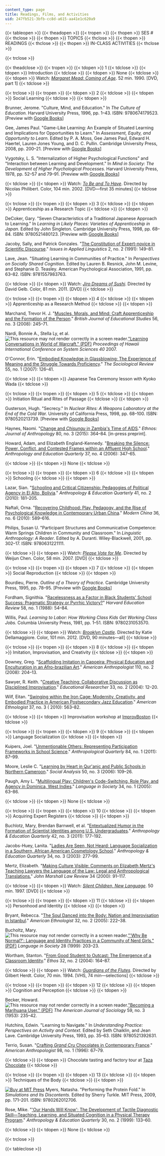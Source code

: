 ```yaml
---
content_type: page
title: Readings, Films, and Activities
uid: 247fb521-3bfb-cc8d-a615-aa41e1c620a9
---
```


{{< tableopen >}}
{{< theadopen >}}
{{< tropen >}}
{{< thopen >}}
SES #
{{< thclose >}}
{{< thopen >}}
TOPICS
{{< thclose >}}
{{< thopen >}}
READINGS
{{< thclose >}}
{{< thopen >}}
IN-CLASS ACTIVITIES
{{< thclose >}}

{{< trclose >}}

{{< theadclose >}}
{{< tropen >}}
{{< tdopen >}}
1
{{< tdclose >}}
{{< tdopen >}}
Introduction
{{< tdclose >}}
{{< tdopen >}}
None
{{< tdclose >}}
{{< tdopen >}}
Watch: [_Margaret Mead: Coming of Age_](http://www.schoolmediaassociates.com/store/titledetail.cfm?MerchID=61612). 52 min. 1990. \[DVD, part 1\]
{{< tdclose >}}

{{< trclose >}}
{{< tropen >}}
{{< tdopen >}}
2
{{< tdclose >}}
{{< tdopen >}}
Social Learning
{{< tdclose >}}
{{< tdopen >}}


Brunner, Jerome. "Culture, Mind, and Education." In _The Culture of Education._ Harvard University Press, 1996, pp. 1–43. ISBN: 9780674179523. \[Preview with [Google Books](http://books.google.com/books?id=7a978qleVkcC&pg=PA1=onepage)\]

Gee, James Paul. "Game-Like Learning: An Example of Situated Learning and Implications for Opportunities to Learn." In _Assessment, Equity, and Opportunity to Learn._ Edited by P. A. Moss, Gee James Paul, Edward H. Haertel, Lauren Jones Young, and D. C. Pullin. Cambridge University Press, 2008, pp. 200–21. \[Preview with [Google Books](http://books.google.com/books?id=0naPiMBZFUIC&pg=PA200=onepage)\]

Vygotsky, L. S. "Internalization of Higher Psychological Functions" and "Interaction between Learning and Development." In _Mind in Society: The Development of Higher Psychological Processes._ Harvard University Press, 1978, pp. 52–57 and 79–91. \[Preview with [Google Books](http://books.google.com/books?id=RxjjUefze_oC&pg=PA52=onepage)\]


{{< tdclose >}}
{{< tdopen >}}
Watch: _[To Be and To Have](http://www.imdb.com/title/tt0318202/)_. Directed by Nicolas Philibert. Color, 104 min. 2002. \[DVD—first 35 minutes\]
{{< tdclose >}}

{{< trclose >}}
{{< tropen >}}
{{< tdopen >}}
3
{{< tdclose >}}
{{< tdopen >}}
Apprenticeship as a Research Topic
{{< tdclose >}}
{{< tdopen >}}


DeCoker, Gary. "Seven Characteristics of a Traditional Japanese Approach to Learning." In _Learning in Likely Places: Varieties of Apprenticeship in Japan._ Edited by John Singleton. Cambridge University Press, 1998, pp. 68–84. ISBN: 9780521480123. \[Preview with [Google Books](http://books.google.com/books?id=ji8WFCg4-6IC&pg=PA68=onepage)\]

Jacoby, Sally, and Patrick Gonzales. "[The Constitution of Expert-novice in Scientific Discourse](http://escholarship.org/uc/item/3fd7z5k4#page-1)." _Issues in Applied Linguistics_ 2, no. 2 (1991): 149–81.

Lave, Jean. "Situating Learning in Communities of Practice." In _Perspectives on Socially Shared Cognition_. Edited by Lauren B. Resnick, John M. Levine, and Stephanie D. Teasley. American Psychological Association, 1991, pp. 63–82. ISBN: 9781557983763.


{{< tdclose >}}
{{< tdopen >}}
Watch: [_Jiro Dreams of Sushi_](http://www.imdb.com/title/tt1772925/?ref_=fn_al_tt_1). Directed by David Gelb. Color, 81 min. 2011. \[DVD\]
{{< tdclose >}}

{{< trclose >}}
{{< tropen >}}
{{< tdopen >}}
4
{{< tdclose >}}
{{< tdopen >}}
Apprenticeship as a Research Method
{{< tdclose >}}
{{< tdopen >}}


Marchand, Trevor H. J. "[Muscles, Morals, and Mind: Craft Apprenticeship and the Formation of the Person](http://dx.doi.org/10.1111/j.1467-8527.2008.00407.x)." _British Journal of Educational Studies_ 56, no. 3 (2008): 245–71.

Nardi, Bonnie A., Stella Ly, et al. ![This resource may not render correctly in a screen reader.](/images/inacessible.gif)["Learning Conversations in World of Warcraft." (PDF)](http://www.artifex.org/~bonnie/pdf/Nardi-HICSS.pdf) _Proceedings of Hawaii International Conference on System Sciences 40_ 2007.

O'Connor, Erin. "[Embodied Knowledge in Glassblowing: The Experience of Meaning and the Struggle Towards Proficiency](http://dx.doi.org/10.1111/j.1467-954X.2007.00697.x)." _The Sociological Review_ 55, no. 1 (2007): 126–41.


{{< tdclose >}}
{{< tdopen >}}
Japanese Tea Ceremony lesson with Kyoko Wada
{{< tdclose >}}

{{< trclose >}}
{{< tropen >}}
{{< tdopen >}}
5
{{< tdclose >}}
{{< tdopen >}}
Initiation Ritual and Rites of Passage
{{< tdclose >}}
{{< tdopen >}}


Gusterson, Hugh. "Secrecy." In _Nuclear Rites: A Weapons Laboratory at the End of the Cold War._ University of California Press, 1998, pp. 68–100. ISBN: 9780520213739. \[Preview with [Google Books](http://books.google.com/books?id=Pu4nzrDTRAAC&pg=PA68=onepage)\]

Haynes, Naomi. "[Change and _Chisungu_ in Zambia's Time of AIDS](http://dx.doi.org/10.1080/00141844.2013.858056)." _Ethnos: Journal of Anthropology_ 80, no. 3 (2015): 364–84. \[in-press preprint\].

Howard, Adam, and Elizabeth England-Kennedy. "[Breaking the Silence: Power, Conflict, and Contested Frames within an Affluent High School](http://dx.doi.org/10.1525/aeq.2006.37.4.347)." _Anthropology and Education Quarterly_ 37, no. 4 (2006): 347–65.


{{< tdclose >}}
{{< tdopen >}}
None
{{< tdclose >}}

{{< trclose >}}
{{< tropen >}}
{{< tdopen >}}
6
{{< tdclose >}}
{{< tdopen >}}
Schooling
{{< tdclose >}}
{{< tdopen >}}


Lazar, Sian. "[Schooling and Critical Citizenship: Pedagogies of Political Agency in El Alto, Bolivia](http://dx.doi.org/10.1111/j.1548-1492.2010.01077.x)." _Anthropology & Education Quarterly_ 41, no. 2 (2010): 181–205.

Naftali, Orna. "[Recovering Childhood: Play, Pedagogy, and the Rise of Psychological Knowledge in Contemporary Urban China](http://dx.doi.org/10.1177/0097700410377594 )." _Modern China_ 36, no. 6 (2010): 589–616.

Philips, Susan U. "Participant Structures and Communicative Competence: Warm Springs Children in Community and Classroom." In _Linguistic Anthropology: A Reader_. Edited by A. Duranti. Wiley-Blackwell, 2001, pp. 302–17. ISBN: 9780631221111.


{{< tdclose >}}
{{< tdopen >}}
Watch: [_Please Vote for Me_](http://www.imdb.com/title/tt1097256/?ref_=fn_al_tt_1). Directed by Weijun Chen. Color, 58 min. 2007. \[DVD\]
{{< tdclose >}}

{{< trclose >}}
{{< tropen >}}
{{< tdopen >}}
7
{{< tdclose >}}
{{< tdopen >}}
Social Reproduction
{{< tdclose >}}
{{< tdopen >}}


Bourdieu, Pierre. _Outline of a Theory of Practice._ Cambridge University Press, 1995, pp. 78–95. \[Preview with [Google Books](http://books.google.com/books?id=WvhSEMrNWHAC&pg=PA78=onepage)\]

Fordham, Signithia. "[Racelessness as a Factor in Black Students' School Success: Pragmatic Strategy or Pyrrhic Victory?](http://dx.doi.org/10.17763/haer.58.1.c5r77323145r7831)" _Harvard Education Review_ 58, no. 1 (1988): 54–84.

Willis, Paul. _Learning to Labor: How Working Class Kids Get Working Class Jobs._ Columbia University Press, 1981, pp. 1–51. ISBN: 9780231053570.


{{< tdclose >}}
{{< tdopen >}}
Watch: [_Brooklyn Castle_](http://www.imdb.com/title/tt1800266/?ref_=fn_al_tt_2). Directed by Katie Dellamaggiore. Color, 101 min. 2012. \[DVD, 90 minutes—all\]
{{< tdclose >}}

{{< trclose >}}
{{< tropen >}}
{{< tdopen >}}
8
{{< tdclose >}}
{{< tdopen >}}
Imitation, Improvisation, and Creativity
{{< tdclose >}}
{{< tdopen >}}


Downey, Greg. "[Scaffolding Imitation in Capoeira: Physical Education and Enculturation in an Afro-brazilian Art](http://dx.doi.org/10.1111/j.1548-1433.2008.00026.x )." _American Anthropologist_ 110, no. 2 (2008): 204–13.

Sawyer, R. Keith. "[Creative Teaching: Collaborative Discussion as Disciplined Improvisation](http://dx.doi.org/10.3102/0013189X033002012)." _Educational Researcher_ 33, no. 2 (2004): 12–20.

Wilf, Eitan. "[Swinging within the Iron Cage: Modernity, Creativity, and Embodied Practice in American Postsecondary Jazz Education](http://dx.doi.org/10.1111/j.1548-1425.2010.01273.x )." _American Ethnologist_ 37, no. 3 ( 2010): 563–82.


{{< tdclose >}}
{{< tdopen >}}
Improvisation workshop at [ImprovBoston](http://www.improvboston.com)
{{< tdclose >}}

{{< trclose >}}
{{< tropen >}}
{{< tdopen >}}
9
{{< tdclose >}}
{{< tdopen >}}
Language Socialization
{{< tdclose >}}
{{< tdopen >}}


Kuipers, Joel. "[Unmentionable Others: Representing Participation Frameworks in School Science](http://connection.ebscohost.com/c/articles/57961859/unmentionable-others-representing-participation-frameworks-school-science)." _Anthropological Quarterly_ 84, no. 1 (2011): 87–99.

Moore, Leslie C. "[Learning by Heart in Qur'anic and Public Schools in Northern Cameroon](http://connection.ebscohost.com/c/articles/24389539/learning-by-heart-quranic-public-schools-northern-cameroon)." _Social Analysis_ 50, no. 3 (2006): 109–26.

Paugh, Amy L. "[Multilingual Play: Children's Code-Switching, Role Play, and Agency in Dominica, West Indies](http://dx.doi.org/10.1017/S0047404505050037)." _Language in Society_ 34, no. 1 (2005): 63–86.


{{< tdclose >}}
{{< tdopen >}}
None
{{< tdclose >}}

{{< trclose >}}
{{< tropen >}}
{{< tdopen >}}
10
{{< tdclose >}}
{{< tdopen >}}
Acquiring Expert Registers
{{< tdclose >}}
{{< tdopen >}}


Buchlotz, Mary, Brendan Barnwell, et al. "[Entextualized Humor in the Formation of Scientist Identities among U.S. Undergraduates](http://dx.doi.org/10.1111/j.1548-1492.2011.01126.x)." _Anthropology & Education Quarterly_ 42, no. 3 (2011): 177–192.

Jacobs-Huey, Lanita. "[Ladies Are Seen, Not Heard: Language Socialization in a Southern, African American Cosmetology School](http://dx.doi.org/10.1525/aeq.2003.34.3.277)." _Anthropology & Education Quarterly_ 34, no. 3 (2003): 277–99.

Mertz, Elizabeth. "[Making Culture Visible: Comments on Elizabeth Mertz's Teaching Lawyers the Language of the Law: Legal and Anthropological Translations.](https://repository.jmls.edu/lawreview/vol34/iss1/6/)" _John Marshall Law Review_ 34 (2000): 91–117.


{{< tdclose >}}
{{< tdopen >}}
Watch: [_Silent Children, New Language_](http://www.imdb.com/title/tt1230901/?ref_=fn_al_tt_1). 50 min. 1997. \[DVD\]
{{< tdclose >}}

{{< trclose >}}
{{< tropen >}}
{{< tdopen >}}
11
{{< tdclose >}}
{{< tdopen >}}
Personhood and Identity
{{< tdclose >}}
{{< tdopen >}}


Bryant, Rebecca. "[The Soul Danced into the Body: Nation and Improvisation in Istanbul](http://dx.doi.org/10.1525/ae.2005.32.2.222)." _American Ethnologist_ 32, no. 2 (2005): 222–38.

Bucholtz, Mary. ![This resource may not render correctly in a screen reader.](/images/inacessible.gif)["'Why Be Normal?': Language and Identity Practices in a Community of Nerd Girls." (PDF)](http://www.linguistics.ucsb.edu/faculty/bucholtz/sites/secure.lsit.ucsb.edu.ling.d7_b/files/sitefiles/research/publications/Bucholtz1999-LinS.pdf) _Language in Society_ 28 (1999): 203–23.

Wortham, Stanton. "[From Good Student to Outcast: The Emergence of a Classroom Identity](http://dx.doi.org/10.1525/eth.2004.32.2.164)." _Ethos_ 32, no. 2 (2004): 164–87.


{{< tdclose >}}
{{< tdopen >}}
Watch: [_Guardians of the Flutes_](http://www.imdb.com/title/tt0291216/?ref_=fn_al_tt_1). Directed by Gilbert Herdt. Color, 70 min. 1994. \[VHS, 74 min—selections\]
{{< tdclose >}}

{{< trclose >}}
{{< tropen >}}
{{< tdopen >}}
12
{{< tdclose >}}
{{< tdopen >}}
Cognition and Perception
{{< tdclose >}}
{{< tdopen >}}


Becker, Howard. ![This resource may not render correctly in a screen reader.](/images/inacessible.gif)["Becoming a Marihuana User." (PDF)](http://www.personal.psu.edu/exs44/012/becker_marijuana.pdf) _The American Journal of Sociology_ 59, no. 3 (1953): 235–42.

Hutchins, Edwin. "Learning to Navigate." In _Understanding Practice: Perspectives on Activity and Context._ Edited by Seth Chaiklin, and Jean Lave. Cambridge University Press, 1993, pp. 35–63. ISBN: 9780521392631.

Terrio, Susan. "[Crafting _Grand Cru_ Chocolates in Contemporary France](http://dx.doi.org/10.1525/aa.1996.98.1.02a00070)." _American Anthropologist_ 98, no. 1 (1996): 67–79.


{{< tdclose >}}
{{< tdopen >}}
Chocolate tasting and factory tour at [Taza Chocolate](http://www.tazachocolate.com)
{{< tdclose >}}

{{< trclose >}}
{{< tropen >}}
{{< tdopen >}}
13
{{< tdclose >}}
{{< tdopen >}}
Techniques of the Body
{{< tdclose >}}
{{< tdopen >}}


[![Buy at MIT Press](/images/mp_logo.gif)](https://mitpress.mit.edu/9780262012706) Myers, Natasha. "Performing the Protein Fold." In _Simulations and Its Discontents._ Edited by Sherry Turkle. MIT Press, 2009, pp. 171–201. ISBN: 9780262012706.

Rose, Mike. "['Our Hands Will Know': The Development of Tactile Diagnostic Skill—Teaching, Learning, and Situated Cognition in a Physical Therapy Program](http://dx.doi.org/10.1525/aeq.1999.30.2.133)." _Anthropology & Education Quarterly_ 30, no. 2 (1999): 133–60.


{{< tdclose >}}
{{< tdopen >}}
None
{{< tdclose >}}

{{< trclose >}}

{{< tableclose >}}
